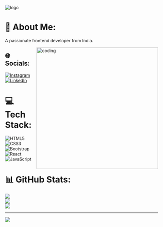 ![logo](https://repository-images.githubusercontent.com/462900780/0a10af70-6cbf-46df-9071-0ff586a3b1d6)

# 💫 About Me:
A passionate frontend developer from India.

<img align="right" alt="coding" width="400" src="https://user-images.githubusercontent.com/55389276/140866485-8fb1c876-9a8f-4d6a-98dc-08c4981eaf70.gif">

## 🌐 Socials:
[![Instagram](https://img.shields.io/badge/Instagram-%23E4405F.svg?logo=Instagram&logoColor=white)](https://instagram.com/shubhambhondwe) [![LinkedIn](https://img.shields.io/badge/LinkedIn-%230077B5.svg?logo=linkedin&logoColor=white)](https://linkedin.com/in/https://www.linkedin.com/feed/) 

# 💻 Tech Stack:
![HTML5](https://img.shields.io/badge/html5-%23E34F26.svg?style=for-the-badge&logo=html5&logoColor=white) ![CSS3](https://img.shields.io/badge/css3-%231572B6.svg?style=for-the-badge&logo=css3&logoColor=white) ![Bootstrap](https://img.shields.io/badge/bootstrap-%23563D7C.svg?style=for-the-badge&logo=bootstrap&logoColor=white) ![React](https://img.shields.io/badge/react-%2320232a.svg?style=for-the-badge&logo=react&logoColor=%2361DAFB) ![JavaScript](https://img.shields.io/badge/javascript-%23323330.svg?style=for-the-badge&logo=javascript&logoColor=%23F7DF1E)
# 📊 GitHub Stats:
![](https://github-readme-stats.vercel.app/api?username=shubitgithub&theme=radical&hide_border=false&include_all_commits=false&count_private=false)<br/>
![](https://github-readme-streak-stats.herokuapp.com/?user=shubitgithub&theme=radical&hide_border=false)<br/>
![](https://github-readme-stats.vercel.app/api/top-langs/?username=shubitgithub&theme=radical&hide_border=false&include_all_commits=false&count_private=false&layout=compact)

---
[![](https://visitcount.itsvg.in/api?id=shubitgithub&icon=2&color=3)](https://visitcount.itsvg.in)

<!-- Proudly created with GPRM ( https://gprm.itsvg.in ) -->

